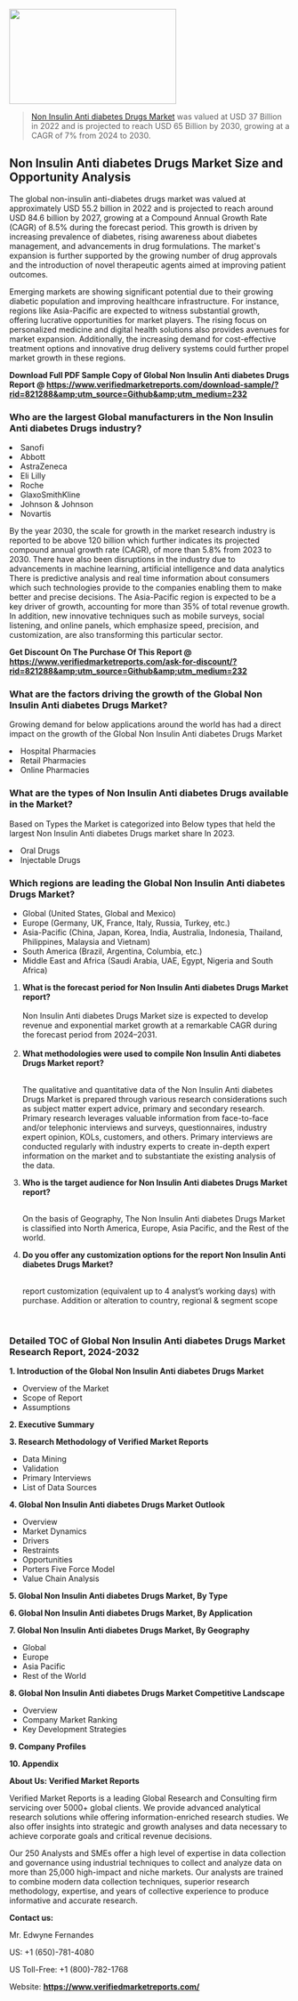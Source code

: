 
<img src="https://ffe5etoiles.com/wp-content/uploads/2024/12/MST1-300x171.png" alt="" width="300" height="171" class="alignnone size-medium wp-image-20088" /><blockquote><p><p><a href="https://www.verifiedmarketreports.com/download-sample/?rid=821288&utm_source=Github&utm_medium=232" target="_blank">Non Insulin Anti diabetes Drugs Market</a> was valued at USD 37 Billion in 2022 and is projected to reach USD 65 Billion by 2030, growing at a CAGR of 7% from 2024 to 2030.</p></blockquote><p><h2>Non Insulin Anti diabetes Drugs Market Size and Opportunity Analysis</h2><p>The global non-insulin anti-diabetes drugs market was valued at approximately USD 55.2 billion in 2022 and is projected to reach around USD 84.6 billion by 2027, growing at a Compound Annual Growth Rate (CAGR) of 8.5% during the forecast period. This growth is driven by increasing prevalence of diabetes, rising awareness about diabetes management, and advancements in drug formulations. The market's expansion is further supported by the growing number of drug approvals and the introduction of novel therapeutic agents aimed at improving patient outcomes.</p><p>Emerging markets are showing significant potential due to their growing diabetic population and improving healthcare infrastructure. For instance, regions like Asia-Pacific are expected to witness substantial growth, offering lucrative opportunities for market players. The rising focus on personalized medicine and digital health solutions also provides avenues for market expansion. Additionally, the increasing demand for cost-effective treatment options and innovative drug delivery systems could further propel market growth in these regions.</p></p><p class=""><strong>Download Full PDF Sample Copy of Global Non Insulin Anti diabetes Drugs Report @ <a href="https://www.verifiedmarketreports.com/download-sample/?rid=821288&amp;utm_source=Github&amp;utm_medium=232" target="_blank">https://www.verifiedmarketreports.com/download-sample/?rid=821288&amp;utm_source=Github&amp;utm_medium=232</a></strong></p><h3 id="" class="">Who are the largest Global manufacturers in the Non Insulin Anti diabetes Drugs industry?</h3><p><li>Sanofi</li><li> Abbott</li><li> AstraZeneca</li><li> Eli Lilly</li><li> Roche</li><li> GlaxoSmithKline</li><li> Johnson & Johnson</li><li> Novartis</li></p><div class=""><div class="" dir="" data-message-author-role="" data-message-id="" data-message-model-slug=""><div class=""><div class=""><div class=""><div class="" dir="" data-message-author-role="" data-message-id="" data-message-model-slug=""><div class=""><div class=""><p>By the year 2030, the scale for growth in the market research industry is reported to be above 120 billion which further indicates its projected compound annual growth rate (CAGR), of more than 5.8% from 2023 to 2030. There have also been disruptions in the industry due to advancements in machine learning, artificial intelligence and data analytics There is predictive analysis and real time information about consumers which such technologies provide to the companies enabling them to make better and precise decisions. The Asia-Pacific region is expected to be a key driver of growth, accounting for more than 35% of total revenue growth. In addition, new innovative techniques such as mobile surveys, social listening, and online panels, which emphasize speed, precision, and customization, are also transforming this particular sector.</p><p><strong>Get Discount On The Purchase Of This Report @&nbsp; <a href="https://www.verifiedmarketreports.com/ask-for-discount/?rid=821288&amp;utm_source=Github&amp;utm_medium=232" target="_blank">https://www.verifiedmarketreports.com/ask-for-discount/?rid=821288&amp;utm_source=Github&amp;utm_medium=232</a></strong></p></div></div></div></div></div></div></div></div><h3 id="" class="">What are the factors driving the growth of the Global Non Insulin Anti diabetes Drugs Market?</h3><p id="" class="">Growing demand for below applications around the world has had a direct impact on the growth of the Global Non Insulin Anti diabetes Drugs Market</p><p id="" class=""><li>Hospital Pharmacies</li><li> Retail Pharmacies</li><li> Online Pharmacies</li></p><h3 id="" class="">What are the types of Non Insulin Anti diabetes Drugs available in the Market?</h3><p id="" class="">Based on Types the Market is categorized into Below types that held the largest Non Insulin Anti diabetes Drugs market share In 2023.</p><p id="" class=""><li>Oral Drugs</li><li> Injectable Drugs</li></p><h3 id="" class="">Which regions are leading the Global Non Insulin Anti diabetes Drugs Market?</h3><ul><li>Global (United States, Global and Mexico)</li><li>Europe (Germany, UK, France, Italy, Russia, Turkey, etc.)</li><li>Asia-Pacific (China, Japan, Korea, India, Australia, Indonesia, Thailand, Philippines, Malaysia and Vietnam)</li><li>South America (Brazil, Argentina, Columbia, etc.)</li><li>Middle East and Africa (Saudi Arabia, UAE, Egypt, Nigeria and South Africa)</li></ul><p><ol><li><strong>What is the forecast period for Non Insulin Anti diabetes Drugs Market report?<br /></strong><br /><span data-sheets-root="1" data-sheets-value="{&quot;1&quot;:2,&quot;2&quot;:&quot;XXXX size is expected to develop revenue and exponential market growth at a remarkable CAGR during the forecast period from 2024&ndash;2030.&quot;}" data-sheets-userformat="{&quot;2&quot;:12674,&quot;4&quot;:{&quot;1&quot;:2,&quot;2&quot;:16776960},&quot;10&quot;:2,&quot;11&quot;:0,&quot;15&quot;:&quot;Arial&quot;,&quot;16&quot;:12}">Non Insulin Anti diabetes Drugs Market size is expected to develop revenue and exponential market growth at a remarkable CAGR during the forecast period from 2024&ndash;2031.</span><br /><br /></li><li><strong>What methodologies were used to compile Non Insulin Anti diabetes Drugs Market report?<br /><br /></strong><p>The qualitative and quantitative data of the&nbsp;Non Insulin Anti diabetes Drugs Market is prepared through various research considerations such as subject matter expert advice, primary and secondary research. Primary research leverages valuable information from face-to-face and/or telephonic interviews and surveys, questionnaires, industry expert opinion, KOLs, customers, and others. Primary interviews are conducted regularly with industry experts to create in-depth expert information on the market and to substantiate the existing analysis of the data.&nbsp;</p></li><li><strong>Who is the target audience for Non Insulin Anti diabetes Drugs Market report?<br /><br /></strong><p>On the basis of Geography, The&nbsp;Non Insulin Anti diabetes Drugs Market is classified into North America, Europe, Asia Pacific, and the Rest of the world.</p></li><li><strong>Do you offer any customization options for the report Non Insulin Anti diabetes Drugs Market?<br /><br /></strong><p>report customization (equivalent up to 4 analyst&rsquo;s working days) with purchase. Addition or alteration to country, regional &amp; segment scope</p><p>&nbsp;</p></li></ol></p><h3 id="" class="">Detailed TOC of Global Non Insulin Anti diabetes Drugs Market Research Report, 2024-2032</h3><p id="" class=""><strong>1. Introduction of the Global Non Insulin Anti diabetes Drugs Market</strong></p><ul><li>Overview of the Market</li><li>Scope of Report</li><li>Assumptions</li></ul><p id="" class=""><strong>2. Executive Summary</strong></p><p id="" class=""><strong>3. Research Methodology of&nbsp;Verified Market Reports</strong></p><ul><li>Data Mining</li><li>Validation</li><li>Primary Interviews</li><li>List of Data Sources</li></ul><p id="" class=""><strong>4. Global Non Insulin Anti diabetes Drugs Market Outlook</strong></p><ul><li>Overview</li><li>Market Dynamics</li><li>Drivers</li><li>Restraints</li><li>Opportunities</li><li>Porters Five Force Model</li><li>Value Chain Analysis</li></ul><p id="" class=""><strong>5. Global Non Insulin Anti diabetes Drugs Market, By&nbsp;Type</strong></p><p id="" class=""><strong>6. Global Non Insulin Anti diabetes Drugs Market, By Application</strong></p><p id="" class=""><strong>7. Global Non Insulin Anti diabetes Drugs Market, By Geography</strong></p><ul><li>Global</li><li>Europe</li><li>Asia Pacific</li><li>Rest of the World</li></ul><p id="" class=""><strong>8. Global Non Insulin Anti diabetes Drugs Market Competitive Landscape</strong></p><ul><li>Overview</li><li>Company Market Ranking</li><li>Key Development Strategies</li></ul><p id="" class=""><strong>9. Company Profiles</strong></p><p id="" class=""><strong>10. Appendix</strong></p><p id="" class=""><strong>About Us: Verified Market Reports</strong></p><p id="" class="">Verified Market Reports is a leading Global Research and Consulting firm servicing over 5000+ global clients. We provide advanced analytical research solutions while offering information-enriched research studies. We also offer insights into strategic and growth analyses and data necessary to achieve corporate goals and critical revenue decisions.</p><p id="" class="">Our 250 Analysts and SMEs offer a high level of expertise in data collection and governance using industrial techniques to collect and analyze data on more than 25,000 high-impact and niche markets. Our analysts are trained to combine modern data collection techniques, superior research methodology, expertise, and years of collective experience to produce informative and accurate research.</p><p id="" class=""><strong>Contact us:</strong></p><p id="" class="">Mr. Edwyne Fernandes</p><p id="" class="">US: +1 (650)-781-4080</p><p id="" class="">US Toll-Free: +1 (800)-782-1768</p><p id="" class="">Website: <a target="" data-test-app-aware-link=""><strong>https://www.verifiedmarketreports.com/</strong></a></p>
